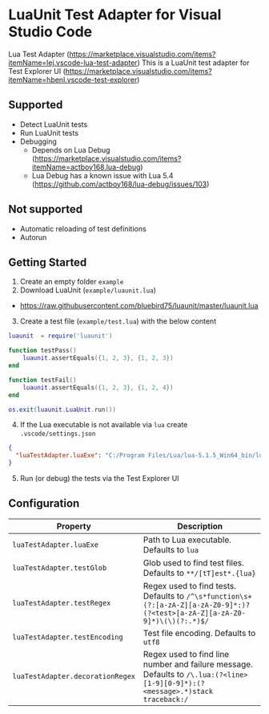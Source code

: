 # LuaUnit Test Adapter for Visual Studio Code

Lua Test Adapter (https://marketplace.visualstudio.com/items?itemName=lej.vscode-lua-test-adapter)
This is a LuaUnit test adapter for Test Explorer UI (https://marketplace.visualstudio.com/items?itemName=hbenl.vscode-test-explorer)

## Supported

* Detect LuaUnit tests
* Run LuaUnit tests
* Debugging
  * Depends on Lua Debug (https://marketplace.visualstudio.com/items?itemName=actboy168.lua-debug)
  * Lua Debug has a known issue with Lua 5.4 (https://github.com/actboy168/lua-debug/issues/103)

## Not supported

* Automatic reloading of test definitions
* Autorun

## Getting Started

1. Create an empty folder `example`
2. Download LuaUnit (`example/luaunit.lua`)
  * https://raw.githubusercontent.com/bluebird75/luaunit/master/luaunit.lua
3. Create a test file (`example/test.lua`) with the below content

```lua
luaunit  = require('luaunit')

function testPass()
    luaunit.assertEquals({1, 2, 3}, {1, 2, 3})
end

function testFail()
    luaunit.assertEquals({1, 2, 3}, {1, 2, 4})
end

os.exit(luaunit.LuaUnit.run())
```

4. If the Lua executable is not available via `lua` create `.vscode/settings.json`

```json
{
  "luaTestAdapter.luaExe": "C:/Program Files/Lua/lua-5.1.5_Win64_bin/lua5.1.exe",
}
```

5. Run (or debug) the tests via the Test Explorer UI

## Configuration

| Property | Description |
| --- | --- |
| `luaTestAdapter.luaExe` | Path to Lua executable. Defaults to `lua` |
| `luaTestAdapter.testGlob` | Glob used to find test files. Defaults to `**/[tT]est*.{lua}` |
| `luaTestAdapter.testRegex` | Regex used to find tests. Defaults to `/^\s*function\s+(?:[a-zA-Z][a-zA-Z0-9]*:)?(?<test>[a-zA-Z][a-zA-Z0-9]*)\(\)(?:.*)$/` |
| `luaTestAdapter.testEncoding` | Test file encoding. Defaults to `utf8` |
| `luaTestAdapter.decorationRegex` | Regex used to find line number and failure message. Defaults to `/\.lua:(?<line>[1-9][0-9]*):(?<message>.*)stack traceback:/` |
